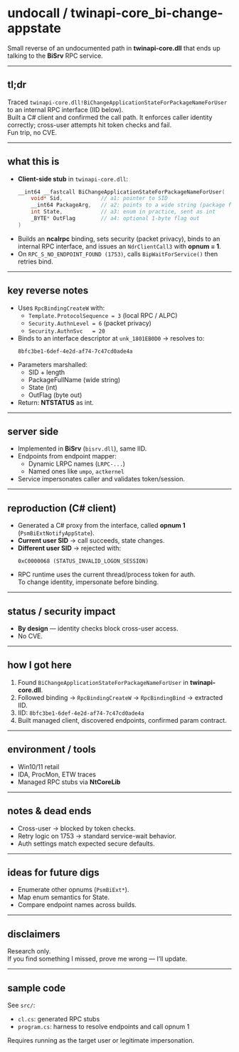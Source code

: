 # undocall / twinapi-core_bi-change-appstate

Small reverse of an undocumented path in **twinapi-core.dll** that ends up talking to the **BiSrv** RPC service.

---

## tl;dr
Traced `twinapi-core.dll!BiChangeApplicationStateForPackageNameForUser` to an internal RPC interface (IID below).  
Built a C# client and confirmed the call path. It enforces caller identity correctly; cross-user attempts hit token checks and fail.  
Fun trip, no CVE.

---

## what this is

- **Client-side stub** in `twinapi-core.dll`:
  ```c
  __int64 __fastcall BiChangeApplicationStateForPackageNameForUser(
      void* Sid,            // a1: pointer to SID
      __int64 PackageArg,   // a2: points to a wide string (package full name), validated
      int State,            // a3: enum in practice, sent as int
      _BYTE* OutFlag        // a4: optional 1-byte flag out
  )
  ```
- Builds an **ncalrpc** binding, sets security (packet privacy), binds to an internal RPC interface, and issues an `NdrClientCall3` with **opnum = 1**.
- On `RPC_S_NO_ENDPOINT_FOUND (1753)`, calls `BipWaitForService()` then retries bind.

---

## key reverse notes

- Uses `RpcBindingCreateW` with:
  - `Template.ProtocolSequence = 3` (local RPC / ALPC)
  - `Security.AuthnLevel = 6` (packet privacy)
  - `Security.AuthnSvc   = 20`
- Binds to an interface descriptor at `unk_1801EB0D0` → resolves to:
  ```
  8bfc3be1-6def-4e2d-af74-7c47cd0ade4a
  ```
- Parameters marshalled:
  - SID + length
  - PackageFullName (wide string)
  - State (int)
  - OutFlag (byte out)
- Return: **NTSTATUS** as int.

---

## server side

- Implemented in **BiSrv** (`bisrv.dll`), same IID.
- Endpoints from endpoint mapper:
  - Dynamic LRPC names (`LRPC-...`)
  - Named ones like `umpo`, `actkernel`
- Service impersonates caller and validates token/session.

---

## reproduction (C# client)

- Generated a C# proxy from the interface, called **opnum 1** (`PsmBiExtNotifyAppState`).
- **Current user SID** → call succeeds, state changes.
- **Different user SID** → rejected with:
  ```
  0xC0000068 (STATUS_INVALID_LOGON_SESSION)
  ```
- RPC runtime uses the current thread/process token for auth.  
  To change identity, impersonate before binding.

---

## status / security impact

- **By design** — identity checks block cross-user access.
- No CVE.

---

## how I got here

1. Found `BiChangeApplicationStateForPackageNameForUser` in **twinapi-core.dll**.
2. Followed binding → `RpcBindingCreateW` → `RpcBindingBind` → extracted IID.
3. IID: `8bfc3be1-6def-4e2d-af74-7c47cd0ade4a`
4. Built managed client, discovered endpoints, confirmed param contract.

---

## environment / tools

- Win10/11 retail
- IDA, ProcMon, ETW traces
- Managed RPC stubs via **NtCoreLib**

---

## notes & dead ends

- Cross-user → blocked by token checks.
- Retry logic on 1753 → standard service-wait behavior.
- Auth settings match expected secure defaults.

---

## ideas for future digs

- Enumerate other opnums (`PsmBiExt*`).
- Map enum semantics for State.
- Compare endpoint names across builds.

---

## disclaimers

Research only.  
If you find something I missed, prove me wrong — I’ll update.

---

## sample code

See `src/`:
- `cl.cs`: generated RPC stubs
- `program.cs`: harness to resolve endpoints and call opnum 1

Requires running as the target user or legitimate impersonation.
